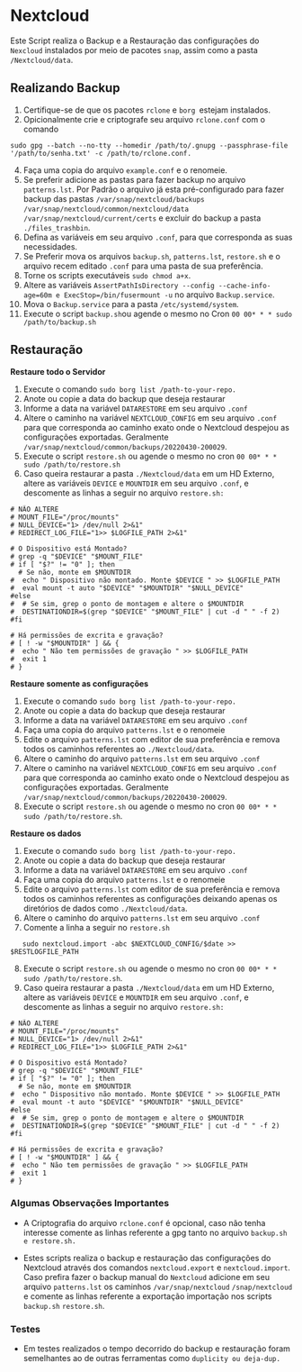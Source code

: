 # **Nextcloud**

Este Script realiza o Backup e a Restauração das configurações do `Nexcloud` instalados por meio de pacotes `snap`, assim como a pasta `/Nextcloud/data`.

## **Realizando Backup**

 1. Certifique-se de que os pacotes `rclone` e  `borg `estejam instalados. 
 2. Opicionalmente crie e criptografe seu arquivo `rclone.conf` com o comando
 ````
 sudo gpg --batch --no-tty --homedir /path/to/.gnupg --passphrase-file '/path/to/senha.txt' -c /path/to/rclone.conf.
 ````
 4. Faça uma copia do arquivo `example.conf` e o renomeie.
 5. Se preferir adicione as pastas para fazer backup no arquivo `patterns.lst`. Por Padrão o arquivo já esta pré-configurado para fazer backup das pastas `/var/snap/nextcloud/backups` `/var/snap/nextcloud/common/nextcloud/data` `/var/snap/nextcloud/current/certs` e excluir do backup a pasta `./files_trashbin`.
 6. Defina as variáveis em seu arquivo `.conf`, para que corresponda as suas necessidades.
 7. Se Preferir mova os arquivos `backup.sh`, `patterns.lst`, `restore.sh` e o arquivo recem editado `.conf` para uma pasta de sua preferência.
 8. Torne os scripts executáveis `sudo chmod a+x`.
 9. Altere as variáveis `AssertPathIsDirectory --config --cache-info-age=60m e ExecStop=/bin/fusermount -u` no arquivo `Backup.service`.
 10. Mova o `Backup.service` para a pasta `/etc/systemd/system`.
 11. Execute o script `backup.sh`ou agende o mesmo no Cron `00 00* * * sudo /path/to/backup.sh` 

## **Restauração**

**Restaure todo o Servidor**

1. Execute o comando `sudo borg list /path-to-your-repo.`
2. Anote ou copie a data do backup que deseja restaurar 
3. Informe a data na variável `DATARESTORE` em seu arquivo `.conf`
4. Altere o caminho na variável `NEXTCLOUD_CONFIG` em seu arquivo `.conf` para que corresponda ao caminho exato onde o Nextcloud despejou as configurações exportadas. Geralmente `/var/snap/nextcloud/common/backups/20220430-200029`.
5. Execute o script `restore.sh` ou agende o mesmo no cron `00 00* * * sudo /path/to/restore.sh`
6. Caso queira restaurar a pasta `./Nextcloud/data` em um HD Externo, altere as variáveis `DEVICE` e `MOUNTDIR` em seu arquivo `.conf`, e descomente as linhas a seguir no arquivo `restore.sh:` 
```
# NÃO ALTERE
# MOUNT_FILE="/proc/mounts"
# NULL_DEVICE="1> /dev/null 2>&1"
# REDIRECT_LOG_FILE="1>> $LOGFILE_PATH 2>&1"

# O Dispositivo está Montado?
# grep -q "$DEVICE" "$MOUNT_FILE"
# if [ "$?" != "0" ]; then
  # Se não, monte em $MOUNTDIR
#  echo " Dispositivo não montado. Monte $DEVICE " >> $LOGFILE_PATH
#  eval mount -t auto "$DEVICE" "$MOUNTDIR" "$NULL_DEVICE"
#else
#  # Se sim, grep o ponto de montagem e altere o $MOUNTDIR
#  DESTINATIONDIR=$(grep "$DEVICE" "$MOUNT_FILE" | cut -d " " -f 2)
#fi

# Há permissões de excrita e gravação?
# [ ! -w "$MOUNTDIR" ] && {
#  echo " Não tem permissões de gravação " >> $LOGFILE_PATH
#  exit 1
# }
```
**Restaure somente as configurações**

1. Execute o comando `sudo borg list /path-to-your-repo.`
2. Anote ou copie a data do backup que deseja restaurar 
3. Informe a data na variável `DATARESTORE` em seu arquivo `.conf`
4. Faça uma copia do arquivo `patterns.lst` e o renomeie
5. Edite o arquivo `patterns.lst` com editor de sua preferência e remova todos os caminhos referentes ao `./Nextcloud/data`.
6. Altere o caminho do arquivo `patterns.lst` em seu arquivo `.conf`
7. Altere o caminho na variável `NEXTCLOUD_CONFIG` em seu arquivo `.conf` para que corresponda ao caminho exato onde o Nextcloud despejou as configurações exportadas. Geralmente `/var/snap/nextcloud/common/backups/20220430-200029`.
8. Execute o script `restore.sh` ou agende o mesmo no cron `00 00* * * sudo /path/to/restore.sh`.

**Restaure os dados**

1. Execute o comando `sudo borg list /path-to-your-repo.`
2. Anote ou copie a data do backup que deseja restaurar 
3. Informe a data na variável `DATARESTORE` em seu arquivo `.conf`
4. Faça uma copia do arquivo `patterns.lst` e o renomeie
5. Edite o arquivo `patterns.lst` com editor de sua preferência e remova todos os caminhos referentes as configurações deixando apenas os diretórios de dados como `./Nextcloud/data`.
6. Altere o caminho do arquivo `patterns.lst` em seu arquivo `.conf`
7. Comente a linha a seguir no `restore.sh` 
```
   sudo nextcloud.import -abc $NEXTCLOUD_CONFIG/$date >> $RESTLOGFILE_PATH   
``` 
8. Execute o script `restore.sh` ou agende o mesmo no cron `00 00* * * sudo /path/to/restore.sh`.
9.  Caso queira restaurar a pasta `./Nextcloud/data` em um HD Externo, altere as variáveis `DEVICE` e `MOUNTDIR` em seu arquivo `.conf`, e descomente as linhas a seguir no arquivo `restore.sh:` 
```
# NÃO ALTERE
# MOUNT_FILE="/proc/mounts"
# NULL_DEVICE="1> /dev/null 2>&1"
# REDIRECT_LOG_FILE="1>> $LOGFILE_PATH 2>&1"

# O Dispositivo está Montado?
# grep -q "$DEVICE" "$MOUNT_FILE"
# if [ "$?" != "0" ]; then
  # Se não, monte em $MOUNTDIR
#  echo " Dispositivo não montado. Monte $DEVICE " >> $LOGFILE_PATH
#  eval mount -t auto "$DEVICE" "$MOUNTDIR" "$NULL_DEVICE"
#else
#  # Se sim, grep o ponto de montagem e altere o $MOUNTDIR
#  DESTINATIONDIR=$(grep "$DEVICE" "$MOUNT_FILE" | cut -d " " -f 2)
#fi

# Há permissões de excrita e gravação?
# [ ! -w "$MOUNTDIR" ] && {
#  echo " Não tem permissões de gravação " >> $LOGFILE_PATH
#  exit 1
# }
```
### Algumas Observações Importantes 

   - A Criptografia do arquivo `rclone.conf` é opcional, caso não tenha interesse comente as linhas referente a gpg tanto no arquivo `backup.sh e restore.sh.`

   - Estes scripts realiza o backup e restauração das configurações do Nextcloud através dos comandos `nextcloud.export` e `nextcloud.import`. Caso prefira fazer o backup manual do `Nextcloud` adicione em seu arquivo `patterns.lst` os caminhos `/var/snap/nextcloud` `/snap/nextcloud` e comente as linhas referente a exportação importação nos scripts `backup.sh` `restore.sh`.

### Testes

 - Em testes realizados o tempo decorrido do backup e restauração foram semelhantes ao de outras ferramentas como `duplicity ou deja-dup.`

